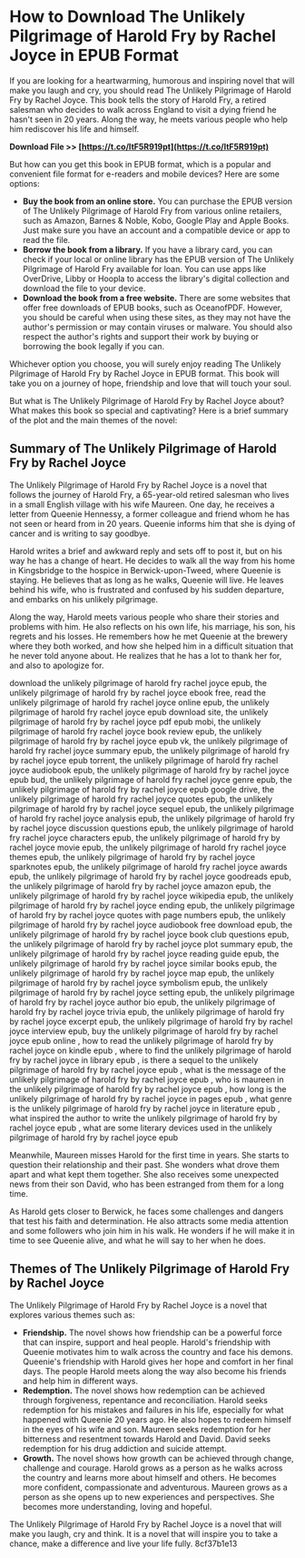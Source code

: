 # How to Download The Unlikely Pilgrimage of Harold Fry by Rachel Joyce in EPUB Format
 
If you are looking for a heartwarming, humorous and inspiring novel that will make you laugh and cry, you should read The Unlikely Pilgrimage of Harold Fry by Rachel Joyce. This book tells the story of Harold Fry, a retired salesman who decides to walk across England to visit a dying friend he hasn't seen in 20 years. Along the way, he meets various people who help him rediscover his life and himself.
 
**Download File >> [https://t.co/ItF5R919pt](https://t.co/ItF5R919pt)**


 
But how can you get this book in EPUB format, which is a popular and convenient file format for e-readers and mobile devices? Here are some options:
 
- **Buy the book from an online store.** You can purchase the EPUB version of The Unlikely Pilgrimage of Harold Fry from various online retailers, such as Amazon, Barnes & Noble, Kobo, Google Play and Apple Books. Just make sure you have an account and a compatible device or app to read the file.
- **Borrow the book from a library.** If you have a library card, you can check if your local or online library has the EPUB version of The Unlikely Pilgrimage of Harold Fry available for loan. You can use apps like OverDrive, Libby or Hoopla to access the library's digital collection and download the file to your device.
- **Download the book from a free website.** There are some websites that offer free downloads of EPUB books, such as OceanofPDF. However, you should be careful when using these sites, as they may not have the author's permission or may contain viruses or malware. You should also respect the author's rights and support their work by buying or borrowing the book legally if you can.

Whichever option you choose, you will surely enjoy reading The Unlikely Pilgrimage of Harold Fry by Rachel Joyce in EPUB format. This book will take you on a journey of hope, friendship and love that will touch your soul.
  
But what is The Unlikely Pilgrimage of Harold Fry by Rachel Joyce about? What makes this book so special and captivating? Here is a brief summary of the plot and the main themes of the novel:
 
## Summary of The Unlikely Pilgrimage of Harold Fry by Rachel Joyce
 
The Unlikely Pilgrimage of Harold Fry by Rachel Joyce is a novel that follows the journey of Harold Fry, a 65-year-old retired salesman who lives in a small English village with his wife Maureen. One day, he receives a letter from Queenie Hennessy, a former colleague and friend whom he has not seen or heard from in 20 years. Queenie informs him that she is dying of cancer and is writing to say goodbye.
 
Harold writes a brief and awkward reply and sets off to post it, but on his way he has a change of heart. He decides to walk all the way from his home in Kingsbridge to the hospice in Berwick-upon-Tweed, where Queenie is staying. He believes that as long as he walks, Queenie will live. He leaves behind his wife, who is frustrated and confused by his sudden departure, and embarks on his unlikely pilgrimage.
 
Along the way, Harold meets various people who share their stories and problems with him. He also reflects on his own life, his marriage, his son, his regrets and his losses. He remembers how he met Queenie at the brewery where they both worked, and how she helped him in a difficult situation that he never told anyone about. He realizes that he has a lot to thank her for, and also to apologize for.
 
download the unlikely pilgrimage of harold fry rachel joyce epub,  the unlikely pilgrimage of harold fry by rachel joyce ebook free,  read the unlikely pilgrimage of harold fry rachel joyce online epub,  the unlikely pilgrimage of harold fry rachel joyce epub download site,  the unlikely pilgrimage of harold fry by rachel joyce pdf epub mobi,  the unlikely pilgrimage of harold fry rachel joyce book review epub,  the unlikely pilgrimage of harold fry by rachel joyce epub vk,  the unlikely pilgrimage of harold fry rachel joyce summary epub,  the unlikely pilgrimage of harold fry by rachel joyce epub torrent,  the unlikely pilgrimage of harold fry rachel joyce audiobook epub,  the unlikely pilgrimage of harold fry by rachel joyce epub bud,  the unlikely pilgrimage of harold fry rachel joyce genre epub,  the unlikely pilgrimage of harold fry by rachel joyce epub google drive,  the unlikely pilgrimage of harold fry rachel joyce quotes epub,  the unlikely pilgrimage of harold fry by rachel joyce sequel epub,  the unlikely pilgrimage of harold fry rachel joyce analysis epub,  the unlikely pilgrimage of harold fry by rachel joyce discussion questions epub,  the unlikely pilgrimage of harold fry rachel joyce characters epub,  the unlikely pilgrimage of harold fry by rachel joyce movie epub,  the unlikely pilgrimage of harold fry rachel joyce themes epub,  the unlikely pilgrimage of harold fry by rachel joyce sparknotes epub,  the unlikely pilgrimage of harold fry rachel joyce awards epub,  the unlikely pilgrimage of harold fry by rachel joyce goodreads epub,  the unlikely pilgrimage of harold fry by rachel joyce amazon epub,  the unlikely pilgrimage of harold fry by rachel joyce wikipedia epub,  the unlikely pilgrimage of harold fry by rachel joyce ending epub,  the unlikely pilgrimage of harold fry by rachel joyce quotes with page numbers epub,  the unlikely pilgrimage of harold fry by rachel joyce audiobook free download epub,  the unlikely pilgrimage of harold fry by rachel joyce book club questions epub,  the unlikely pilgrimage of harold fry by rachel joyce plot summary epub,  the unlikely pilgrimage of harold fry by rachel joyce reading guide epub,  the unlikely pilgrimage of harold fry by rachel joyce similar books epub,  the unlikely pilgrimage of harold fry by rachel joyce map epub,  the unlikely pilgrimage of harold fry by rachel joyce symbolism epub,  the unlikely pilgrimage of harold fry by rachel joyce setting epub,  the unlikely pilgrimage of harold fry by rachel joyce author bio epub,  the unlikely pilgrimage of harold fry by rachel joyce trivia epub,  the unlikely pilgrimage of harold fry by rachel joyce excerpt epub,  the unlikely pilgrimage of harold fry by rachel joyce interview epub,  buy the unlikely pilgrimage of harold fry by rachel joyce epub online ,  how to read the unlikely pilgrimage of harold fry by rachel joyce on kindle epub ,  where to find the unlikely pilgrimage of harold fry by rachel joyce in library epub ,  is there a sequel to the unlikely pilgrimage of harold fry by rachel joyce epub ,  what is the message of the unlikely pilgrimage of harold fry by rachel joyce epub ,  who is maureen in the unlikely pilgrimage of harold fry by rachel joyce epub ,  how long is the unlikely pilgrimage of harold fry by rachel joyce in pages epub ,  what genre is the unlikely pilgrimage of harold fry by rachel joyce in literature epub ,  what inspired the author to write the unlikely pilgrimage of harold fry by rachel joyce epub ,  what are some literary devices used in the unlikely pilgrimage of harold fry by rachel joyce epub
 
Meanwhile, Maureen misses Harold for the first time in years. She starts to question their relationship and their past. She wonders what drove them apart and what kept them together. She also receives some unexpected news from their son David, who has been estranged from them for a long time.
 
As Harold gets closer to Berwick, he faces some challenges and dangers that test his faith and determination. He also attracts some media attention and some followers who join him in his walk. He wonders if he will make it in time to see Queenie alive, and what he will say to her when he does.
 
## Themes of The Unlikely Pilgrimage of Harold Fry by Rachel Joyce
 
The Unlikely Pilgrimage of Harold Fry by Rachel Joyce is a novel that explores various themes such as:

- **Friendship.** The novel shows how friendship can be a powerful force that can inspire, support and heal people. Harold's friendship with Queenie motivates him to walk across the country and face his demons. Queenie's friendship with Harold gives her hope and comfort in her final days. The people Harold meets along the way also become his friends and help him in different ways.
- **Redemption.** The novel shows how redemption can be achieved through forgiveness, repentance and reconciliation. Harold seeks redemption for his mistakes and failures in his life, especially for what happened with Queenie 20 years ago. He also hopes to redeem himself in the eyes of his wife and son. Maureen seeks redemption for her bitterness and resentment towards Harold and David. David seeks redemption for his drug addiction and suicide attempt.
- **Growth.** The novel shows how growth can be achieved through change, challenge and courage. Harold grows as a person as he walks across the country and learns more about himself and others. He becomes more confident, compassionate and adventurous. Maureen grows as a person as she opens up to new experiences and perspectives. She becomes more understanding, loving and hopeful.

The Unlikely Pilgrimage of Harold Fry by Rachel Joyce is a novel that will make you laugh, cry and think. It is a novel that will inspire you to take a chance, make a difference and live your life fully.
 8cf37b1e13
 
